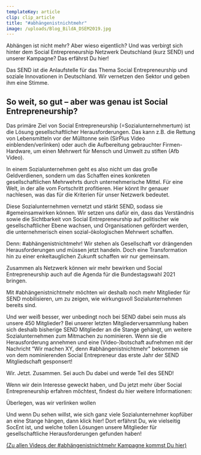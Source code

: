 ```yaml
---
templateKey: article
clip: clip_article
title: "#abhängenistnichtmehr"
image: /uploads/Blog_BildA_DSEM2019.jpg
---
```

Abhängen ist nicht mehr? Aber wieso eigentlich? Und was verbirgt sich hinter dem Social Entrepreneurship Netzwerk Deutschland (kurz SEND) und unserer Kampagne? Das erfährst Du hier!

Das SEND ist die Anlaufstelle für das Thema Social Entrepreneurship und soziale Innovationen in Deutschland. Wir vernetzen den Sektor und geben ihm eine Stimme.

## So weit, so gut – aber was genau ist Social Entrepreneurship?

Das primäre Ziel von Social Entrepreneurship (=Sozialunternehmertum) ist die Lösung gesellschaftlicher Herausforderungen. Das kann z.B. die Rettung von Lebensmitteln vor der Mülltonne sein (SirPlus Video einblenden/verlinken) oder auch die Aufbereitung gebrauchter Firmen-Hardware, um einen Mehrwert für Mensch und Umwelt zu stiften (Afb Video).



In einem Sozialunternehmen geht es also nicht um das große Geldverdienen, sondern um das Schaffen eines konkreten gesellschaftlichen Mehrwehrts durch unternehmerische Mittel. Für eine Welt, in der alle vom Fortschritt profitieren. Hier könnt Ihr genauer nachlesen, was das für die Kriterien für unser Netzwerk bedeutet.

Diese Sozialunternehmen vernetzt und stärkt SEND, sodass sie #gemeinsamwirken können. Wir setzen uns dafür ein, dass das Verständnis sowie die Sichtbarkeit von Social Entrepreneurship auf politischer wie gesellschaftlicher Ebene wachsen, und Organisationen gefördert werden, die unternehmerisch einen sozial-ökologischen Mehrwert schaffen.

Denn: #abhängenistnichtmehr! Wir stehen als Gesellschaft vor drängenden Herausforderungen und müssen jetzt handeln. Doch eine Transformation hin zu einer enkeltauglichen Zukunft schaffen wir nur gemeinsam.

Zusammen als Netzwerk können wir mehr bewirken und Social Entrepreneurship auch auf die Agenda für die Bundestagswahl 2021 bringen.

Mit #abhängenistnichtmehr möchten wir deshalb noch mehr Mitglieder für SEND mobilisieren, um zu zeigen, wie wirkungsvoll Sozialunternehmen bereits sind.

Und wer weiß besser, wer unbedingt noch bei SEND dabei sein muss als unsere 450 Mitglieder? Bei unserer letzten Mitgliederversammlung haben sich deshalb bisherige SEND Mitglieder an die Stange gehängt, um weitere Sozialunternehmen zum Mitmachen zu nominieren. Wenn sie die Herausforderung annehmen und eine (Video-)botschaft aufnehmen mit der Nachricht “Wir machen XY, denn #abhängenistnichtmehr" bekommen sie von dem nominierenden Social Entrepreneur das erste Jahr der SEND Mitgliedschaft gesponsert!

Wir. Jetzt. Zusammen. Sei auch Du dabei und werde Teil des SEND!

Wenn wir dein Interesse geweckt haben, und Du jetzt mehr über Social Entrepreneurship erfahren möchtest, findest du hier weitere Informationen:

Überlegen, was wir verlinken wollen

Und wenn Du sehen willst, wie sich ganz viele Sozialunternehmer kopfüber an eine Stange hängen, dann klick hier! Dort erfährst Du, wie vielseitig SocEnt ist, und welche tollen Lösungen unsere Mitglieder für gesellschaftliche Herausforderungen gefunden haben!

[(Zu allen Videos der #abhängenistnichtmehr Kampagne kommst Du hier)](https://www.youtube.com/playlist?list=PLFQDAfhHWK1SGq73rNGWpNnghLLWmaKxp)